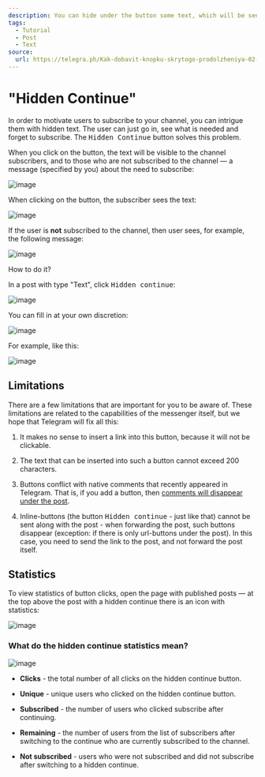 ```yaml
---
description: You can hide under the button some text, which will be seen only by channel subscribers
tags:
  - Tutorial
  - Post
  - Text
source:
  url: https://telegra.ph/Kak-dobavit-knopku-skrytogo-prodolzheniya-02-27-2
---
```


# "Hidden Continue"

<!-- markdownlint-disable-next-line MD033 -->
In order to motivate users to subscribe to your channel, you can intrigue them with hidden text. The user can just go in, see what is needed and forget to subscribe. The <kbd>Hidden Continue</kbd> button solves this problem.

When you click on the button, the text will be visible to the channel subscribers, and to those who are not subscribed to the channel — a message (specified by you) about the need to subscribe:

![image](https://user-images.githubusercontent.com/24430718/107146681-c0f22580-695a-11eb-86eb-c206a5ba2201.png)

When clicking on the button, the subscriber sees the text:

![image](https://user-images.githubusercontent.com/24430718/107146733-03b3fd80-695b-11eb-8f13-8808fbbbd7fd.png)

If the user is **not** subscribed to the channel, then user sees, for example, the following message:

![image](https://user-images.githubusercontent.com/24430718/107146744-16c6cd80-695b-11eb-9372-8d94d16416b7.png)

How to do it?

<!-- markdownlint-disable-next-line MD033 -->
In a post with type "Text", click <kbd>Hidden continue</kbd>:

![image](https://user-images.githubusercontent.com/24430718/107146756-2e05bb00-695b-11eb-9459-e874ee18d90a.png)

You can fill in at your own discretion:

![image](https://user-images.githubusercontent.com/24430718/107146763-3bbb4080-695b-11eb-8399-de95b3df5206.png)

For example, like this:

![image](https://user-images.githubusercontent.com/24430718/107146772-47a70280-695b-11eb-8e93-7964b431f549.png)

## Limitations

There are a few limitations that are important for you to be aware of. These limitations are related to the capabilities of the messenger itself, but we hope that Telegram will fix all this:

1. It makes no sense to insert a link into this button, because it will not be clickable.

2. The text that can be inserted into such a button cannot exceed 200 characters.

3. Buttons conflict with native comments that recently appeared in Telegram. That is, if you add a button, then [comments will disappear under the post](../faq/telegram-comments.mdx).

   <!-- markdownlint-disable-next-line MD033 -->
4. Inline-buttons (the button <kbd>Hidden continue</kbd> - just like that) cannot be sent along with the post - when forwarding the post, such buttons disappear (exception: if there is only url-buttons under the post). In this case, you need to send the link to the post, and not forward the post itself.

## Statistics

To view statistics of button clicks, open the page with published posts — at the top above the post with a hidden continue there is an icon with statistics:

![image](https://user-images.githubusercontent.com/24430718/109558604-ad198980-7aea-11eb-8941-d010bd9486fb.png)

### What do the hidden continue statistics mean?

![image](https://user-images.githubusercontent.com/24430718/109558669-c3274a00-7aea-11eb-9ab3-897eb1e45988.png)

* **Clicks** - the total number of all clicks on the hidden continue button.

* **Unique** - unique users who clicked on the hidden continue button.

* **Subscribed** - the number of users who clicked subscribe after continuing.

* **Remaining** - the number of users from the list of subscribers after switching to the continue who are currently subscribed to the channel.

* **Not subscribed** - users who were not subscribed and did not subscribe after switching to a hidden continue.
